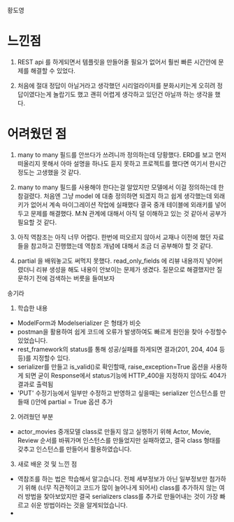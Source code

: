 황도영

# 느낀점
1. REST api 를 하게되면서 템플릿을 만들어줄 필요가 없어서 
훨씬 빠른 시간안에 문제를 해결할 수 있었다.

2. 처음에 절대 정답이 아닐거라고 생각했던 시리얼라이저를 분화시키는게 
오히려 정답이였다는게 놀랍기도 했고 괜히 어렵게 생각하고 있던건 아닐까 
하는 생각을 했다.

# 어려웠던 점

1. many to many 필드를 안쓰다가 쓰려니까 정의하는데 당황했다.
ERD를 보고 먼저 떠올리지 못해서 아마 설명을 하나도 듣지 못하고 프로젝트를 했다면
여기서 한시간정도는 고생했을 것 같다.

2. many to many 필드를 사용해야 한다는걸 알았지만 모델에서 이걸 정의하는데
한참걸렸다. 처음엔 그냥 model 에 대충 정의하면 되겠지 하고 쉽게 생각했는데
외래키가 없어서 계속 마이그레이션 작업에 실패했다
결국 중개 테이블에 외래키를 넣어두고 문제를 해결했다. 
M:N 관계에 대해서 아직 덜 이해하고 있는 것 같아서 공부가 필요할 것 같다.

3. 아직 역참조는 아직 너무 어렵다. 한번에 떠오르지 않아서 교재나 이전에 했던
자료들을 참고하고 진행했는데 역참조 개념에 대해서 조금 더 공부해야 할 것 같다.

4. partial 을 배워놓고도 써먹지 못했다. read_only_fields 에 리뷰 내용까지 넣어버렸더니
리뷰 생성을 해도 내용이 안보이는 문제가 생겼다. 질문으로 해결했지만
질문하기 전에 검색하는 버릇을 들여보자

송기라

1. 학습한 내용
- ModelForm과 Modelserializer 은 형태가 비슷
- postman을 활용하여 쉽게 코드에 오류가 발생하여도 빠르게 원인을 찾아 수정할수 있었습니다.
- rest_framework의 status를 통해 성공/실패를 하게되면 결과(201, 204, 404 등등)를 지정할수 있다.
- serializer를 만들고 is_valid()로 확인할때, raise_exception=True 옵션을 사용하게 되면 굳이 Response에서 status기능에 HTTP_400을 지정하지 않아도 404가 결과로 출력됨
- 'PUT' 수정기능에서 일부만 수정하고 반영하고 싶을때는 serializer 인스턴스를 만들때 ()안에  partial = True 옵션 추가
2. 어려웠던 부분
- actor_movies 중개모델 class로 만들지 않고 실행하기 위해 Actor, Movie, Review 순서를 바꿔가며 인스턴스를 만들었지만 실패하였고, 결국 class 형태를 갖추고 인스턴스를 만들어서 활용하였습니다.   
3. 새로 배운 것 및 느낀 점
- 역참조를 하는 법은 학습해서 알고습니다. 전체 세부정보가 아닌 일부정보만 첨가하기 위해 (너무 직관적이고 코드가 많이 늘어나게 되어서) class를 추가하지 않는 여러 방법을 찾아보았지만 결국 serializers class를 추가로 만들어내는 것이 가장 빠르고 쉬운 방법이라는 것을 알게되었습니다.
- 